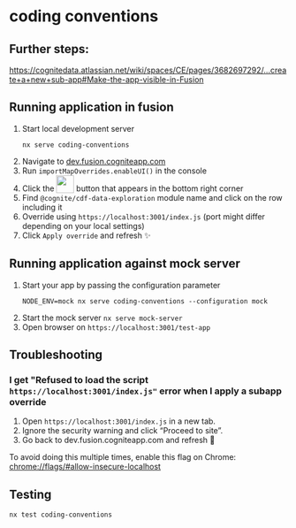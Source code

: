 # coding conventions

## Further steps:

https://cognitedata.atlassian.net/wiki/spaces/CE/pages/3682697292/...create+a+new+sub-app#Make-the-app-visible-in-Fusion

## Running application in fusion

1. Start local development server
   ```
   nx serve coding-conventions
   ```
2. Navigate to [dev.fusion.cogniteapp.com](dev.fusion.cogniteapp.com)
3. Run `importMapOverrides.enableUI()` in the console
4. Click the <img width="32" valign="bottom" src="https://user-images.githubusercontent.com/6615090/165697621-dc80186c-2bdc-4f1c-90a1-d7ab4f985efc.png"> button that appears in the bottom right corner
5. Find `@cognite/cdf-data-exploration` module name and click on the row including it
6. Override using `https://localhost:3001/index.js` (port might differ depending on your local settings)
7. Click `Apply override` and refresh ✨

## Running application against mock server

1. Start your app by passing the configuration parameter
   ```
   NODE_ENV=mock nx serve coding-conventions --configuration mock
   ```
2. Start the mock server `nx serve mock-server`
3. Open browser on `https://localhost:3001/test-app`

## Troubleshooting

### I get "Refused to load the script `https://localhost:3001/index.js"` error when I apply a subapp override

1.  Open `https://localhost:3001/index.js` in a new tab.
2.  Ignore the security warning and click “Proceed to site”.
3.  Go back to dev.fusion.cogniteapp.com and refresh 🔄

To avoid doing this multiple times, enable this flag on Chrome:
[chrome://flags/#allow-insecure-localhost](chrome://flags/#allow-insecure-localhost)

## Testing

```
nx test coding-conventions
```
